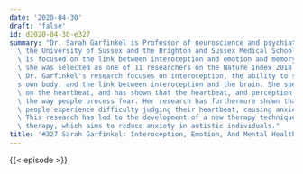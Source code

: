 ```yaml
---
date: '2020-04-30'
draft: 'false'
id: d2020-04-30-e327
summary: "Dr. Sarah Garfinkel is Professor of neuroscience and psychiatry based at\
  \ the University of Sussex and the Brighton and Sussex Medical School. Her research\
  \ is focused on the link between interoception and emotion and memory. In 2018,\
  \ she was selected as one of 11 researchers on the Nature Index 2018 Rising Stars.\
  \ Dr. Garfinkel's research focuses on interoception, the ability to sense one\u2019\
  s own body, and the link between interoception and the brain. She specifically focuses\
  \ on the heartbeat, and has shown that the heartbeat, and perception thereof, influences\
  \ the way people process fear. Her research has furthermore shown that autistic\
  \ people experience difficulty judging their heartbeat, causing anxiety and stress.\
  \ This research has led to the development of a new therapy technique called interoception-directed\
  \ therapy, which aims to reduce anxiety in autistic individuals."
title: '#327 Sarah Garfinkel: Interoception, Emotion, And Mental Health'
---
```

{{< episode >}}

